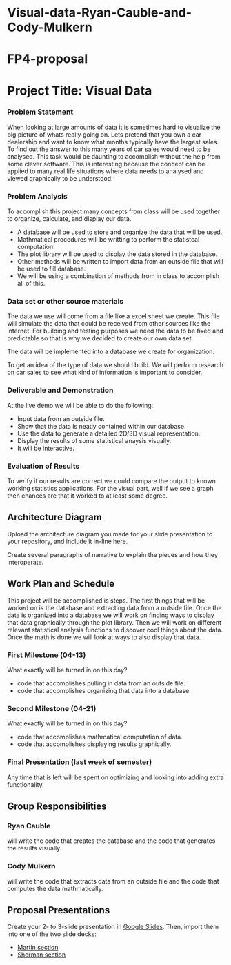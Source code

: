 # Visual-data-Ryan-Cauble-and-Cody-Mulkern

# FP4-proposal

# Project Title: Visual Data
### Problem Statement
When looking at large amounts of data it is sometimes hard to visualize the big picture of whats really going on. 
Lets pretend that you own a car dealership and want to know what months typically have the largest sales. To find out
the answer to this many years of car sales would need to be analysed. This task would be daunting to accomplish without
the help from some clever software. This is interesting because the concept can be applied to many real life situations
where data needs to analysed and viewed graphically to be understood.  

### Problem Analysis
To accomplish this project many concepts from class will be used together to organize, calculate, and display our data.
- A database will be used to store and organize the data that will be used. 
- Mathmatical procedures will be writting to perform the statistcal computation. 
- The plot library will be used to display the data stored in the database. 
- Other methods will be written to import data from an outside file that will be used to fill database. 
- We will be using a combination of methods from in class to accomplish all of this. 

### Data set or other source materials
The data we use will come from a file like a excel sheet we create. This file will simulate the data that could be received 
from other sources like the internet. For building and testing purposes we need the data to be fixed and predictable so that is why 
we decided to create our own data set.

The data will be implemented into a database we create for organization.  

To get an idea of the type of data we should build. We will perform research on car sales to see what kind of information 
is important to consider. 

### Deliverable and Demonstration


At the live demo we will be able to do the following: 
- Input data from an outside file.  
- Show that the data is neatly contained within our database.
- Use the data to generate a detailed 2D/3D visual representation. 
- Display the results of some statistical anaysis visually. 
- It will be interactive.

### Evaluation of Results

To verify if our results are correct we could compare the output to known working statistics applications.
For the visual part, well if we see a graph then chances are that it worked to at least some degree. 


## Architecture Diagram
Upload the architecture diagram you made for your slide presentation to your repository, and include it in-line here.

Create several paragraphs of narrative to explain the pieces and how they interoperate.



## Work Plan and Schedule

This project will be accomplished is steps. The first things that will be worked on is the database and extracting
data from a outside file. Once the data is organized into a database we will work on finding ways to display that data
graphically through the plot library. Then we will work on different relevant statistical analysis functions to discover 
cool things about the data. Once the math is done we will look at ways to also display that data. 

### First Milestone (04-13)
What exactly will be turned in on this day?

- code that accomplishes pulling in data from an outside file.
- code that accomplishes organizing that data into a database.

### Second Milestone (04-21)
What exactly will be turned in on this day? 

- code that accomplishes mathmatical computation of data.
- code that accomplishes displaying results graphically.

### Final Presentation (last week of semester)
Any time that is left will be spent on optimizing and looking into adding extra functionality. 


## Group Responsibilities

### Ryan Cauble
will write the code that creates the database and the code that generates the results visually.

### Cody Mulkern
will write the code that extracts data from an outside file and the code that computes the data mathmatically.

## Proposal Presentations
Create your 2- to 3-slide presentation in [Google Slides][gslides]. Then, import them into one of the two slide decks:

* [Martin section][martinslides]
* [Sherman section][shermanslides]



<!-- Links -->
[forum]: https://groups.google.com/forum/#!forum/uml-opl-spr16
[markdown]: https://help.github.com/articles/markdown-basics/
[gslides]:https://slides.google.com
[martinslides]:https://docs.google.com/presentation/d/1EqE432gl3Narx8a2vZQKvchEmoYqMkzR3SrHFr5LiAg
[shermanslides]:https://docs.google.com/presentation/d/1T7uZLQLm-umosUfEK9cp4VNGjUm8SUN1DCVTzlGvr2Q


